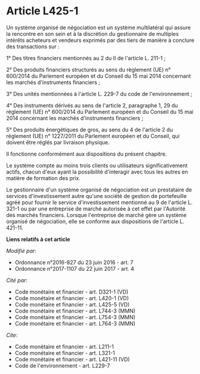 # Article L425-1

Un système organisé de négociation est un système multilatéral qui assure la rencontre en son sein et à la discrétion du
gestionnaire de multiples intérêts acheteurs et vendeurs exprimés par des tiers de manière à conclure des transactions sur :

1° Des titres financiers mentionnés au 2 du II de l'article L. 211-1 ;

2° Des produits financiers structurés au sens du règlement (UE) n° 600/2014 du Parlement européen et du Conseil du 15 mai
2014 concernant les marchés d'instruments financiers ;

3° Des unités mentionnées à l'article L. 229-7 du code de l'environnement ;

4° Des instruments dérivés au sens de l'article 2, paragraphe 1, 29 du règlement (UE) n° 600/2014 du Parlement européen et du
Conseil du 15 mai 2014 concernant les marchés d'instruments financiers ;

5° Des produits énergétiques de gros, au sens du 4 de l'article 2 du règlement (UE) n° 1227/2011 du Parlement européen et du
Conseil, qui doivent être réglés par livraison physique.

Il fonctionne conformément aux dispositions du présent chapitre.

Le système compte au moins trois clients ou utilisateurs significativement actifs, chacun d'eux ayant la possibilité
d'interagir avec tous les autres en matière de formation des prix.

Le gestionnaire d'un système organisé de négociation est un prestataire de services d'investissement autre qu'une société de
gestion de portefeuille agréé pour fournir le service d'investissement mentionné au 9 de l'article L. 321-1 ou par une
entreprise de marché autorisée à cet effet par l'Autorité des marchés financiers. Lorsque l'entreprise de marché gère un
système organisé de négociation, elle se conforme aux dispositions de l'article L. 421-11.

**Liens relatifs à cet article**

_Modifié par_:

  - Ordonnance n°2016-827 du 23 juin 2016 - art. 7
  - Ordonnance n°2017-1107 du 22 juin 2017 - art. 4

_Cité par_:

  - Code monétaire et financier - art. D321-1 (VD)
  - Code monétaire et financier - art. L420-1 (VD)
  - Code monétaire et financier - art. L425-5 (VD)
  - Code monétaire et financier - art. L744-3 (MMN)
  - Code monétaire et financier - art. L754-3 (MMN)
  - Code monétaire et financier - art. L764-3 (MMN)

_Cite_:

  - Code monétaire et financier - art. L211-1
  - Code monétaire et financier - art. L321-1
  - Code monétaire et financier - art. L421-11 (VD)
  - Code de l'environnement - art. L229-7
